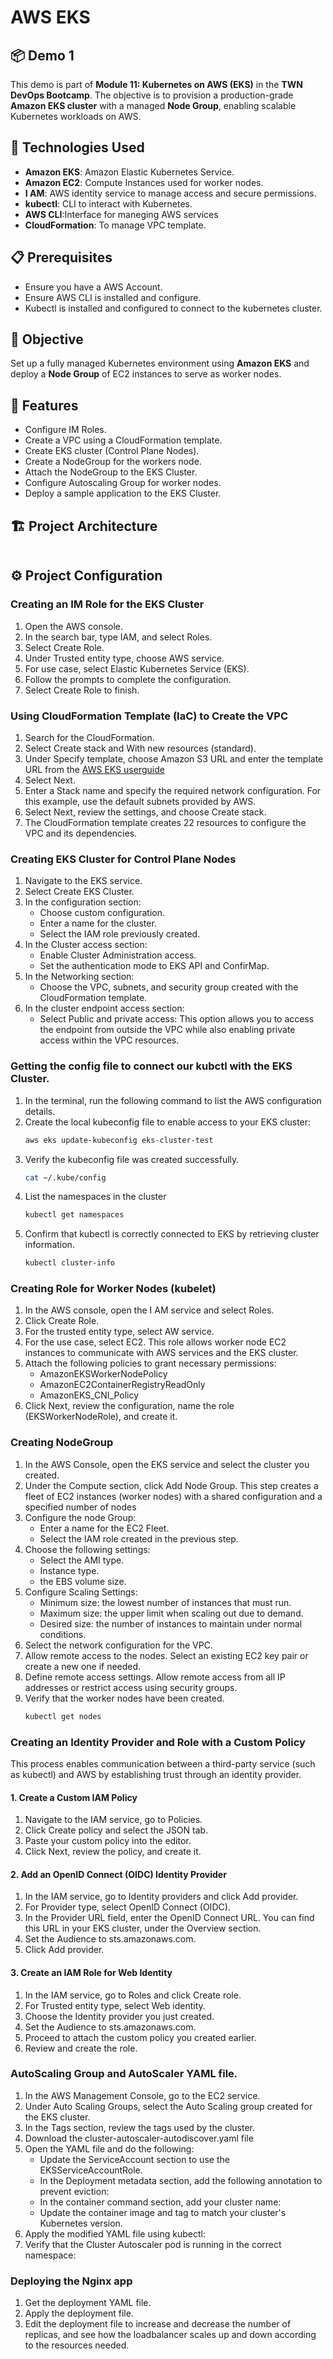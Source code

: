 # AWS EKS
## 📦 Demo 1
This demo is part of **Module 11: Kubernetes on AWS (EKS)** in the **TWN DevOps Bootcamp**. The objective is to provision a production-grade **Amazon EKS cluster** with a managed **Node Group**, enabling scalable Kubernetes workloads on AWS.

## 🚀 Technologies Used
- **Amazon EKS**: Amazon Elastic Kubernetes Service.
- **Amazon EC2**: Compute Instances used for worker nodes.
- **I AM**: AWS identity service to manage access and secure permissions.
- **kubectl**: CLI to interact with Kubernetes.
- **AWS CLI**:Interface for maneging AWS services
- **CloudFormation**: To manage VPC template.
  
## 📋 Prerequisites
- Ensure you have a AWS Account.
- Ensure AWS CLI is installed and configure.
- Kubectl is installed and configured to connect to the kubernetes cluster.
  


## 📌 Objective
Set up a fully managed Kubernetes environment using **Amazon EKS** and deploy a **Node Group** of EC2 instances to serve as worker nodes.

## 🎯 Features
- Configure IM Roles.
- Create a VPC using a CloudFormation template.
- Create EKS cluster (Control Plane Nodes).
- Create a NodeGroup for the workers node.
- Attach the NodeGroup to the EKS Cluster.
- Configure Autoscaling Group for worker nodes.
- Deploy a sample application to the EKS Cluster.


## 🏗 Project Architecture

<img src=""/>


## ⚙️ Project Configuration
### Creating an IM Role for the EKS Cluster
1. Open the AWS console.
2. In the search bar, type IAM, and select Roles.
3. Select Create Role.
4. Under Trusted entity type, choose AWS service.
5. For use case, select Elastic Kubernetes Service (EKS).
6. Follow the prompts to complete the configuration.
7. Select Create Role to finish.



### Using CloudFormation Template (IaC) to Create the VPC
1. Search for the CloudFormation.
2. Select Create stack and With new resources (standard).
3. Under Specify template, choose Amazon S3 URL and enter the template URL from the [AWS EKS userguide](https://docs.aws.amazon.com/eks/latest/userguide/creating-a-vpc.html)
5. Select Next.
6. Enter a Stack name and specify the required network configuration. For this example, use the default subnets provided by AWS.
7. Select Next, review the settings, and choose Create stack.
8. The CloudFormation template creates 22 resources to configure the VPC and its dependencies.

### Creating EKS Cluster for Control Plane Nodes
1. Navigate to the EKS service.
2. Select Create EKS Cluster.
3. In the configuration section:
     * Choose custom configuration.
     * Enter a name for the cluster.
     * Select the IAM role previously created.
5. In the Cluster access section:
     * Enable Cluster Administration access.
     * Set the authentication mode to EKS API and ConfirMap.
7. In the Networking section:
     * Choose the VPC, subnets, and security group created with the CloudFormation template.
9. In the cluster endpoint access section:
    * Select Public and private access: This option allows you to access the endpoint from outside  the VPC while also enabling private access within the VPC resources.

### Getting the config file to connect our kubctl with the EKS Cluster.
1. In the terminal, run the following command to list the AWS configuration details.
2. Create the local kubeconfig file to enable access to your EKS cluster:
   ```bash
   aws eks update-kubeconfig eks-cluster-test
   ```
3. Verify the kubeconfig file was created successfully.
   ```bash
   cat ~/.kube/config
   ```
5. List the namespaces in the cluster
   ```bash
   kubectl get namespaces
   ```
7. Confirm that kubectl is correctly connected to EKS by retrieving cluster information.
   ```bash
   kubectl cluster-info
   ```

### Creating Role for Worker Nodes (kubelet)
1. In the AWS console, open the I AM service and select Roles.
2. Click Create Role.
3. For the trusted entity type, select AW service.
4. For the use case, select EC2. This role allows worker node EC2 instances to communicate with AWS services and the EKS cluster.
5. Attach the following policies to grant necessary permissions:
   * AmazonEKSWorkerNodePolicy
   * AmazonEC2ContainerRegistryReadOnly
   * AmazonEKS_CNI_Policy
6. Click Next, review the configuration, name the role (EKSWorkerNodeRole), and create it.


### Creating NodeGroup
1. In the AWS Console, open the EKS service and select the cluster you created.
2. Under the Compute section, click Add Node Group.
 This step creates a fleet of EC2 instances (worker nodes) with a shared configuration and a specified number of nodes
3. Configure the node Group:
    * Enter a name for the EC2 Fleet.
    * Select the IAM role created in the previous step.
4. Choose the following settings:
   * Select the AMI type.
   * Instance type.
   * the EBS volume size.
6. Configure Scaling Settings:
   * Minimum size: the lowest number of instances that must run.
   * Maximum size: the upper limit when scaling out due to demand.
   * Desired size: the number of instances to maintain under normal conditions.
8. Select the network configuration for the VPC.
9. Allow remote access to the nodes.  Select an existing EC2 key pair or create a new one if needed.
10. Define remote access settings. Allow remote access from all IP addresses or restrict access using security groups.
11. Verify that the worker nodes have been created.
    ```bash
    kubectl get nodes
    ```

### Creating an Identity Provider and Role with a Custom Policy
This process enables communication between a third-party service (such as kubectl) and AWS by establishing trust through an identity provider.

#### 1. Create a Custom IAM Policy
1. Navigate to the IAM service, go to Policies.
2. Click Create policy and select the JSON tab.
3. Paste your custom policy into the editor.
4. Click Next, review the policy, and create it.

#### 2. Add an OpenID Connect (OIDC) Identity Provider
1. In the IAM service, go to Identity providers and click Add provider.
2. For Provider type, select OpenID Connect (OIDC).
3. In the Provider URL field, enter the OpenID Connect URL. You can find this URL in your EKS cluster, under the Overview section.
4. Set the Audience to sts.amazonaws.com.
5. Click Add provider.

#### 3. Create an IAM Role for Web Identity
1. In the IAM service, go to Roles and click Create role.
2. For Trusted entity type, select Web identity.
3. Choose the Identity provider you just created.
4. Set the Audience to sts.amazonaws.com.
5. Proceed to attach the custom policy you created earlier.
6. Review and create the role.


### AutoScaling Group and AutoScaler YAML file.
1. In the AWS Management Console, go to the EC2 service.
2. Under Auto Scaling Groups, select the Auto Scaling group created for the EKS cluster.
3. In the Tags section, review the tags used by the cluster.
4. Download the cluster-autoscaler-autodiscover.yaml file
5. Open the YAML file and do the following:
   * Update the ServiceAccount section to use the EKSServiceAccountRole.
   * In the Deployment metadata section, add the following annotation to prevent eviction:
   * In the container command section, add your cluster name:
   * Update the container image and tag to match your cluster's Kubernetes version. 
10. Apply the modified YAML file using kubectl:
11. Verify that the Cluster Autoscaler pod is running in the correct namespace:

### Deploying the Nginx app
1. Get the deployment YAML file.
2. Apply the deployment file.
3. Edit the deployment file to increase  and decrease the number of replicas, and see how the loadbalancer scales up and down according to the resources needed.
   







